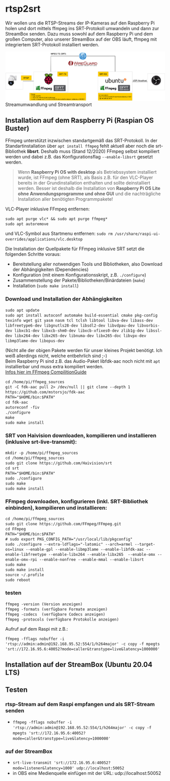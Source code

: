 # rtsp2srt
Wir wollen uns die RTSP-Streams der IP-Kameras auf den Raspberry Pi holen und dort mittels ffmpeg ins SRT-Protokoll umwandeln und dann zur StreamBox senden.
Dazu muss sowohl auf dem Raspberry Pi und dem großen Computer, also unserer StreamBox auf der OBS läuft, ffmpeg mit integriertem SRT-Protokoll installiert werden.

![rtsp2srt](ffmpeg-srt.png "Streamtransport") 
Streamumwandlung und Streamtransport 

## Installation auf dem Raspberry Pi (Raspian OS Buster)
FFmpeg unterstützt inzwischen standartgemäß das SRT-Protokoll. 
In der Standartinstallation über `apt install ffmpeg` fehlt aktuell aber noch die srt-Bibliothek **libsrt**. Deshalb muss (Stand 12/2020) FFmpeg selbst kompiliert werden und dabei z.B. das Konfigurationsflag `--enable-libsrt` gesetzt werden.  
> Wenn **Raspberry Pi OS with desktop** als Betriebssystem installiert wurde, ist FFmpeg (ohne SRT), als Basis z.B. für den VLC-Player bereits in der Grundinstallation enthalten und sollte deinstalliert werden. Besser ist deshalb die Installation von **Raspberry Pi OS Lite ohne Anwendungsprogramme und ohne GUI** und die nachträgliche Installation aller benötigten Programmpakete!  

VLC-Player inklusive FFmpeg entfernen:  
```
sudo apt purge vlc* && sudo apt purge ffmpeg*  
sudo apt autoremove  
```
und VLC-Symbol aus Startmenu entfernen: `sudo rm /usr/share/raspi-ui-overrides/applications/vlc.desktop`  

Die Installation der Quellpakete für FFmpeg inklusive SRT setzt die folgenden Schritte voraus:  
- Bereitstellung aller notwendigen Tools und Bibliotheken, also Download der Abhängigkeiten (Dependencies)
- Konfiguration (mit einem Konfigurationsskript, z.B. `./configure`)  
- Zusammenstellung der Pakete/Bibliotheken/Binärdateien (`make`)  
- Installation (`sudo make install`)  

### Download und Installation der Abhängigkeiten ###
```
sudo apt update  
sudo apt install autoconf automake build-essential cmake pkg-config texinfo wget git yasm nasm tcl tclsh libtool libva-dev libass-dev libfreetype6-dev libgnutls28-dev libsdl2-dev libvdpau-dev libvorbis-dev libxcb1-dev libxcb-shm0-dev libxcb-xfixes0-dev zlib1g-dev libssl-dev libx264-dev libx265-dev libnuma-dev libx265-doc libvpx-dev libmp3lame-dev libopus-dev  
``` 
(Nicht alle der obigen Pakete werden für unser kleines Projekt benötigt. Ich weiß allerdings nicht, welche entbehrlich sind ;-)  
Beim Raspberry Pi sind z.B. das Audio-Paket libfdk-aac noch nicht mit `apt` installierbar und muss extra kompiliert werden.  
[Infos hier im FFmpeg CompilitionGuide](https://trac.ffmpeg.org/wiki/CompilationGuide/Ubuntu "FFmpeg CompilitionGuide")  
```
cd /home/pi/ffmpeg_sources  
git -C fdk-aac pull 2> /dev/null || git clone --depth 1 https://github.com/mstorsjo/fdk-aac  
PATH="$HOME/bin:$PATH"  
cd fdk-aac  
autoreconf -fiv  
./configure  
make  
sudo make install  
```  

### SRT von Haivision downloaden, kompilieren und installieren (inklusive srt-live-transmit): ###
```
mkdir -p /home/pi/ffmpeg_sources
cd /home/pi/ffmpeg_sources
sudo git clone https://github.com/Haivision/srt  
cd srt  
PATH="$HOME/bin:$PATH"
sudo ./configure  
sudo make  
sudo make install 
```  
### FFmpeg downloaden, konfigurieren (inkl. SRT-Bibliothek einbinden), kompilieren und installieren: ###
```
cd /home/pi/ffmpeg_sources  
sudo git clone https://github.com/FFmpeg/FFmpeg.git  
cd FFmpeg  
PATH="$HOME/bin:$PATH"  
# sudo export PKG_CONFIG_PATH="/usr/local/lib/pkgconfig"  
sudo ./configure --extra-ldflags="-latomic" --arch=armel --target-os=linux --enable-gpl --enable-libmp3lame --enable-libfdk-aac --enable-libfreetype --enable-libx264 --enable-libx265  --enable-omx --enable-omx-rpi --enable-nonfree --enable-mmal --enable-libsrt  
sudo make  
sudo make install  
source ~/.profile  
sudo reboot
```  

### testen ###
```
ffmpeg -version	(Version anzeigen)  
ffmpeg -formats	(verfügbare Formate anzeigen)  
ffmpeg -codecs	(verfügbare Codecs anzeigen) 
ffmpeg -protocols (verfügbare Protokolle anzeigen)
```  

Aufruf auf dem Raspi mit z.B.:
```
ffmpeg -fflags nobuffer -i 'rtsp://admin:admin@192.168.95.52:554/1/h264major' -c copy -f mpegts 'srt://172.16.95.6:40052?mode=caller&transtype=live&latency=1000000'
```

## Installation auf der StreamBox (Ubuntu 20.04 LTS) ##

## Testen ##
### rtsp-Stream auf dem Raspi empfangen und als SRT-Stream senden ###
- `ffmpeg -fflags nobuffer -i 'rtsp://admin:admin@192.168.95.52:554/1/h264major' -c copy -f mpegts 'srt://172.16.95.6:40052?mode=caller&transtype=live&latency=1000000'`   

### auf der StreamBox
- `srt-live-transmit 'srt://172.16.95.6:40052?mode=listener&latency=1000' udp://localhost:50052`  
- in OBS eine Medienquelle einfügen mit der URL: udp://localhost:50052  
